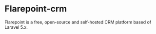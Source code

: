 # Flarepoint-crm

Flarepoint is a free, open-source and self-hosted CRM platform based of Laravel 5.x.

